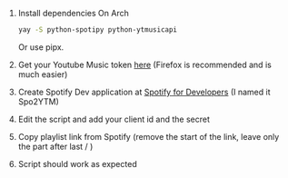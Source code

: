 1. Install dependencies
   On Arch
   ```bash
   yay -S python-spotipy python-ytmusicapi
   ```
   Or use pipx.
   
3. Get your Youtube Music token [here](https://ytmusicapi.readthedocs.io/en/stable/usage.html#authenticated) (Firefox is recommended and is much easier)
4. Create Spotify Dev application at [Spotify for Developers](https://developer.spotify.com) (I named it Spo2YTM)
5. Edit the script and add your client id and the secret
6. Copy playlist link from Spotify (remove the start of the link, leave only the part after last / )
7. Script should work as expected
